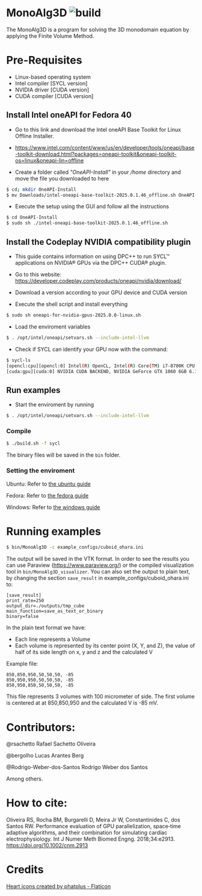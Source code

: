 # MonoAlg3D ![build](https://github.com/rsachetto/MonoAlg3D_C/actions/workflows/build.yml/badge.svg)

The MonoAlg3D is a program for solving the 3D monodomain equation by applying the Finite Volume Method.

# Pre-Requisites

  - Linux-based operating system
  - Intel compiler [SYCL version]
  - NVIDIA driver [CUDA version]
  - CUDA compiler [CUDA version]

## Install Intel oneAPI for Fedora 40

- Go to this link and download the Intel oneAPI Base Toolkit for Linux Offline Installer.
- https://www.intel.com/content/www/us/en/developer/tools/oneapi/base-toolkit-download.html?packages=oneapi-toolkit&oneapi-toolkit-os=linux&oneapi-lin=offline

- Create a folder called _"OneAPI-Install"_ in your _/home_ directory and move the file you downloaded to here

```sh
$ cd; mkdir OneAPI-Install
$ mv Downloads/intel-oneapi-base-toolkit-2025.0.1.46_offline.sh OneAPI-Install
```

- Execute the setup using the GUI and follow all the instructions

```sh
$ cd OneAPI-Install
$ sudo sh ./intel-oneapi-base-toolkit-2025.0.1.46_offline.sh
```

## Install the Codeplay NVIDIA compatibility plugin

- This guide contains information on using DPC++ to run SYCL™ applications on NVIDIA® GPUs via the DPC++ CUDA® plugin.

- Go to this website: https://developer.codeplay.com/products/oneapi/nvidia/download/

- Download a version according to your GPU device and CUDA version

- Execute the shell script and install everything

```sh
$ sudo sh oneapi-for-nvidia-gpus-2025.0.0-linux.sh
``` 

- Load the enviroment variables

```sh
$ . /opt/intel/oneapi/setvars.sh --include-intel-llvm
```

- Check if SYCL can identify your GPU now with the command:

```sh
$ sycl-ls
[opencl:cpu][opencl:0] Intel(R) OpenCL, Intel(R) Core(TM) i7-8700K CPU @ 3.70GHz OpenCL 3.0 (Build 0) [2024.18.12.0.05_160000]
[cuda:gpu][cuda:0] NVIDIA CUDA BACKEND, NVIDIA GeForce GTX 1060 6GB 6.1 [CUDA 12.7]
```

## Run examples

- Start the enviroment by running

```sh
$ . /opt/intel/oneapi/setvars.sh --include-intel-llvm
```

### Compile

```sh
$ ./build.sh -f sycl
```
The binary files will be saved in the ```bin``` folder.

### Setting the enviroment

Ubuntu: Refer to [the ubuntu guide](guide-monoalg3d-ubuntu.md)

Fedora: Refer to [the fedora guide](guide-monoalg3d-fedora.md)

Windows: Refer to [the windows guide](guide-monoalg3d-windows.md)

# Running examples
```sh
$ bin/MonoAlg3D -c example_configs/cuboid_ohara.ini 
```

The output will be saved in the VTK format. In order to see the results you can use Paraview (https://www.paraview.org/) or the compiled visualization tool in ```bin/MonoAlg3D_visualizer```. You can also set the output to plain text, by changing the section ```save_result``` in example_configs/cuboid_ohara.ini to:

```ìni
[save_result]
print_rate=250
output_dir=./outputs/tmp_cube
main_function=save_as_text_or_binary
binary=false
```

In the plain text format we have:

- Each line represents a Volume
- Each volume is represented by its center point (X, Y, and Z), the value of half of its side length on x, y and z and the calculated V

Example file:

```
850,850,950,50,50,50, -85
850,950,950,50,50,50, -85
850,950,850,50,50,50, -85
```

This file represents 3 volumes with 100 micrometer of side. The first volume is centered at  at 850,850,950 and the calculated V is -85 mV.

# Contributors:

@rsachetto Rafael Sachetto Oliveira

@bergolho Lucas Arantes Berg

@Rodrigo-Weber-dos-Santos Rodrigo Weber dos Santos

Among others.

# How to cite:

Oliveira RS, Rocha BM, Burgarelli D, Meira Jr W, Constantinides C, dos Santos RW. Performance evaluation of GPU parallelization, space‐time adaptive algorithms, and their combination for simulating cardiac electrophysiology. Int J Numer Meth Biomed Engng. 2018;34:e2913. https://doi.org/10.1002/cnm.2913

# Credits
[Heart icons created by phatplus - Flaticon](https://www.flaticon.com/free-icons/heart)
